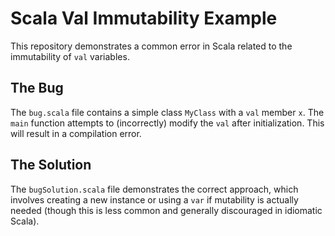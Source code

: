 # Scala Val Immutability Example

This repository demonstrates a common error in Scala related to the immutability of `val` variables.

## The Bug
The `bug.scala` file contains a simple class `MyClass` with a `val` member `x`.  The `main` function attempts to (incorrectly) modify the `val` after initialization. This will result in a compilation error.

## The Solution
The `bugSolution.scala` file demonstrates the correct approach, which involves creating a new instance or using a `var` if mutability is actually needed (though this is less common and generally discouraged in idiomatic Scala).